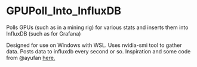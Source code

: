 # GPUPoll_Into_InfluxDB
Polls GPUs (such as in a mining rig) for various stats and inserts them into InfluxDB (such as for Grafana)

Designed for use on Windows with WSL. Uses nvidia-smi tool to gather data. Posts data to influxdb every second or so. 
Inspiration and some code from @ayufan [here.](https://gist.github.com/ayufan/41a05fb6f5840a1f2b4335f01498ff1a)
